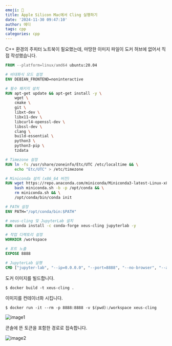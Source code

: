 ```yaml
---
emoji: 📖
title: Apple Silicon Mac에서 Cling 실행하기
date: '2024-11-30 09:47:10'
author: 에디
tags: cpp
categories: cpp
---
```


C++ 환경의 주피터 노트북이 필요했는데,
마땅한 이미지 파일이 도커 허브에 없어서 직접 작성했습니다.

```Dockerfile
FROM --platform=linux/amd64 ubuntu:20.04

# 비대화식 모드 설정
ENV DEBIAN_FRONTEND=noninteractive

# 필수 패키지 설치
RUN apt-get update && apt-get install -y \
    wget \
    cmake \
    git \
    libxt-dev \
    libx11-dev \
    libcurl4-openssl-dev \
    libssl-dev \
    clang \
    build-essential \
    python3 \
    python3-pip \
    tzdata

# Timezone 설정
RUN ln -fs /usr/share/zoneinfo/Etc/UTC /etc/localtime && \
    echo "Etc/UTC" > /etc/timezone

# Miniconda 설치 (x86_64 버전)
RUN wget https://repo.anaconda.com/miniconda/Miniconda3-latest-Linux-x86_64.sh -O miniconda.sh && \
    bash miniconda.sh -b -p /opt/conda && \
    rm miniconda.sh && \
    /opt/conda/bin/conda init

# PATH 설정
ENV PATH="/opt/conda/bin:$PATH"

# xeus-cling 및 JupyterLab 설치
RUN conda install -c conda-forge xeus-cling jupyterlab -y

# 작업 디렉토리 설정
WORKDIR /workspace

# 포트 노출
EXPOSE 8888

# JupyterLab 실행
CMD ["jupyter-lab", "--ip=0.0.0.0", "--port=8888", "--no-browser", "--allow-root"]
```

도커 이미지를 빌드합니다.

```$ docker build -t xeus-cling .```

이미지를 컨테이너화 시킵니다.

```$ docker run -it --rm -p 8888:8888 -v $(pwd):/workspace xeus-cling```

![image1](./image1.png)

콘솔에 뜬 토큰을 포함한 경로로 접속합니다.

![image2](./image2.png)

```toc
```